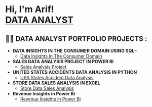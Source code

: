 <h1>Hi, I'm Arif! <br/><a href="https://github.com/arifshaikh0101">DATA ANALYST</a>
<h2>👨‍💻 DATA ANALYST PORTFOLIO PROJECTS :</h2>

- <b>DATA INSIGHTS IN THE CONSUMER DOMAIN USING SQL– </b>
  - [Data Insights In The Consumer Domain](https://github.com/arifshaikh0101/Data-insights-project-in-SQL-)
- <b>SALES DATA ANALYSIS PROJECT IN POWER BI </b>
  - [Sales Analysis Project](https://github.com/arifshaikh0101/SALES-INSIGHTS-DATA-ANALYSIS-PROJECT-) 
- <b>UNITED STATES ACCIDENTS DATA ANALYSIS IN PYTHON </b>
  - [USA States Accident Data Analysis](https://github.com/arifshaikh0101/USA-ACCIDENTS-DATA-ANALYSIS-)
- <b>STORE DATA SALES ANALYSIS IN EXCEL</b>
  - [Store Data Sales Analysis](https://github.com/arifshaikh0101/STORE-DATA-SALES-ANALYSIS)
- <b>Revenue Insights in Power Bi</b>
  - [Revenue Insights in Power Bi]() 
  

